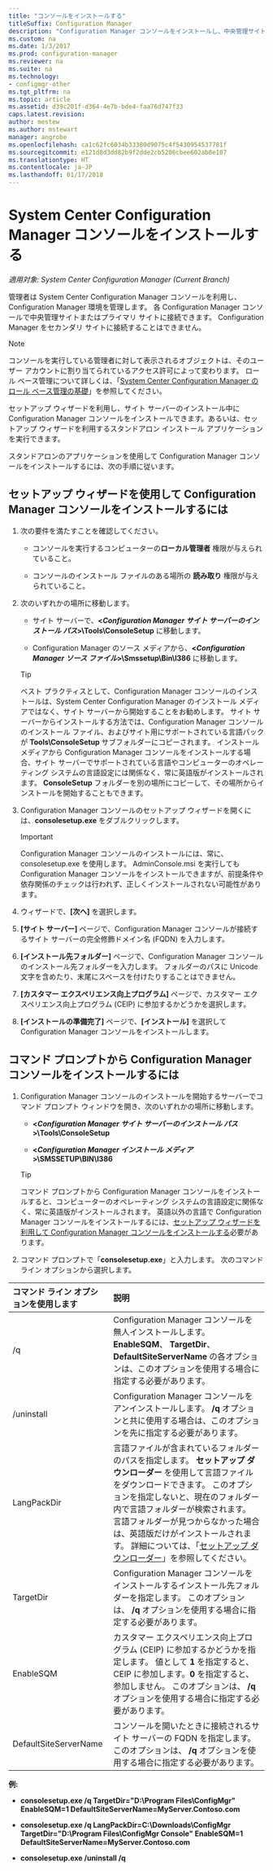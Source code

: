 ```yaml
---
title: "コンソールをインストールする"
titleSuffix: Configuration Manager
description: "Configuration Manager コンソールをインストールし、中央管理サイトまたはプライマリ サイトに接続する方法についてご確認ください。"
ms.custom: na
ms.date: 1/3/2017
ms.prod: configuration-manager
ms.reviewer: na
ms.suite: na
ms.technology:
- configmgr-other
ms.tgt_pltfrm: na
ms.topic: article
ms.assetid: d39c201f-d364-4e7b-bde4-faa76d747f33
caps.latest.revision: 
author: mestew
ms.author: mstewart
manager: angrobe
ms.openlocfilehash: ca1c62fc6034b33380d9075c4f5430954537781f
ms.sourcegitcommit: e121d8d3dd82b9f2dde2cb5206cbee602ab8e107
ms.translationtype: HT
ms.contentlocale: ja-JP
ms.lasthandoff: 01/17/2018
---
```

# <a name="install-the-system-center-configuration-manager-console"></a>System Center Configuration Manager コンソールをインストールする

*適用対象: System Center Configuration Manager (Current Branch)*

管理者は System Center Configuration Manager コンソールを利用し、Configuration Manager 環境を管理します。 各 Configuration Manager コンソールで中央管理サイトまたはプライマリ サイトに接続できます。 Configuration Manager をセカンダリ サイトに接続することはできません。

> [!NOTE]  
>  コンソールを実行している管理者に対して表示されるオブジェクトは、そのユーザー アカウントに割り当てられているアクセス許可によって変わります。 ロール ベース管理について詳しくは、「[System Center Configuration Manager のロール ベース管理の基礎](../../../../core/understand/fundamentals-of-role-based-administration.md)」を参照してください。  

 セットアップ ウィザードを利用し、サイト サーバーのインストール中に Configuration Manager コンソールをインストールできます。あるいは、セットアップ ウィザードを利用するスタンドアロン インストール アプリケーションを実行できます。  

 スタンドアロンのアプリケーションを使用して Configuration Manager コンソールをインストールするには、次の手順に従います。  

## <a name="to-install-the-configuration-manager-console-by-using-the-setup-wizard"></a>セットアップ ウィザードを使用して Configuration Manager コンソールをインストールするには  

1.  次の要件を満たすことを確認してください。  

    -  コンソールを実行するコンピューターの**ローカル管理者** 権限が与えられていること。  

    -   コンソールのインストール ファイルのある場所の **読み取り** 権限が与えられていること。  

2.  次のいずれかの場所に移動します。  

    -   サイト サーバーで、**<*Configuration Manager サイト サーバーのインストール パス*>\Tools\ConsoleSetup** に移動します。  

    -   Configuration Manager のソース メディアから、**<*Configuration Manager ソース ファイル*>\Smssetup\Bin\I386** に移動します。  

    > [!TIP]  
    >  ベスト プラクティスとして、Configuration Manager コンソールのインストールは、System Center Configuration Manager のインストール メディアではなく、サイト サーバーから開始することをお勧めします。 サイト サーバーからインストールする方法では、Configuration Manager コンソールのインストール ファイル、およびサイト用にサポートされている言語パックが **Tools\ConsoleSetup** サブフォルダーにコピーされます。 インストール メディアから Configuration Manager コンソールをインストールする場合、サイト サーバーでサポートされている言語やコンピューターのオペレーティング システムの言語設定には関係なく、常に英語版がインストールされます。 **ConsoleSetup** フォルダーを別の場所にコピーして、その場所からインストールを開始することもできます。

3.  Configuration Manager コンソールのセットアップ ウィザードを開くには、**consolesetup.exe** をダブルクリックします。  

    > [!IMPORTANT]  
    >  Configuration Manager コンソールのインストールには、常に、consolesetup.exe を使用します。 AdminConsole.msi を実行しても Configuration Manager コンソールをインストールできますが、前提条件や依存関係のチェックは行われず、正しくインストールされない可能性があります。  

4.  ウィザードで、**[次へ]** を選択します。  

5.  **[サイト サーバー]** ページで、Configuration Manager コンソールが接続するサイト サーバーの完全修飾ドメイン名 (FQDN) を入力します。  

6.  **[インストール先フォルダー]** ページで、Configuration Manager コンソールのインストール先フォルダーを入力します。 フォルダーのパスに Unicode 文字を含めたり、末尾にスペースを付けたりすることはできません。  

7.  **[カスタマー エクスペリエンス向上プログラム]** ページで、カスタマー エクスペリエンス向上プログラム (CEIP) に参加するかどうかを選択します。  

8.  **[インストールの準備完了]** ページで、**[インストール]** を選択して Configuration Manager コンソールをインストールします。  

## <a name="to-install-the-configuration-manager-console-from-a-command-prompt"></a>コマンド プロンプトから Configuration Manager コンソールをインストールするには  

1.  Configuration Manager コンソールのインストールを開始するサーバーでコマンド プロンプト ウィンドウを開き、次のいずれかの場所に移動します。  

    -   **<*Configuration Manager サイト サーバーのインストール パス*>\Tools\ConsoleSetup**  

    -   **<*Configuration Manager インストール メディア*>\SMSSETUP\BIN\I386**  

    > [!TIP]  
    >  コマンド プロンプトから Configuration Manager コンソールをインストールすると、コンピューターのオペレーティング システムの言語設定に関係なく、常に英語版がインストールされます。 英語以外の言語で Configuration Manager コンソールをインストールするには、[セットアップ ウィザードを利用して Configuration Manager コンソールをインストールする](#to-install-the-configuration-manager-console-by-using-the-setup-wizard)必要があります。  

2.  コマンド プロンプトで「**consolesetup.exe**」と入力します。 次のコマンド ライン オプションから選択します。  

|  コマンド ライン オプションを使用します     | 説明     |
  | :------------- | :------------- |
  |/q|Configuration Manager コンソールを無人インストールします。 **EnableSQM**、 **TargetDir**、 **DefaultSiteServerName** の各オプションは、このオプションを使用する場合に指定する必要があります。|  
  |/uninstall|Configuration Manager コンソールをアンインストールします。 **/q** オプションと共に使用する場合は、このオプションを先に指定する必要があります。|  
  |LangPackDir|言語ファイルが含まれているフォルダーのパスを指定します。 **セットアップ ダウンローダー** を使用して言語ファイルをダウンロードできます。 このオプションを指定しないと、現在のフォルダー内で言語フォルダーが検索されます。 言語フォルダーが見つからなかった場合は、英語版だけがインストールされます。 詳細については、「[セットアップ ダウンローダー](setup-downloader.md)」を参照してください。|  
  |TargetDir|Configuration Manager コンソールをインストールするインストール先フォルダーを指定します。 このオプションは、 **/q** オプションを使用する場合に指定する必要があります。|  
  |EnableSQM|カスタマー エクスペリエンス向上プログラム (CEIP) に参加するかどうかを指定します。 値として **1** を指定すると、CEIP に参加します。**0** を指定すると、参加しません。 このオプションは、 **/q** オプションを使用する場合に指定する必要があります。|  
  |DefaultSiteServerName|コンソールを開いたときに接続されるサイト サーバーの FQDN を指定します。 このオプションは、 **/q** オプションを使用する場合に指定する必要があります。|  


  **例:**

  -  **consolesetup.exe /q TargetDir="D:\Program Files\ConfigMgr" EnableSQM=1 DefaultSiteServerName=MyServer.Contoso.com**  

  -  **consolesetup.exe /q LangPackDir=C:\Downloads\ConfigMgr TargetDir="D:\Program Files\ConfigMgr Console" EnableSQM=1 DefaultSiteServerName=MyServer.Contoso.com**  

  -  **consolesetup.exe /uninstall /q**  
